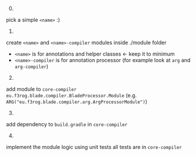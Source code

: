 0)
pick a simple `<name>` :)

1)
create `<name>` and `<name>-compiler` modules inside ./module folder
 - `<name>` is for annotations and helper classes <- keep it to minimum
 - `<name>-compiler` is for annotation processor
(for example look at `arg` and `arg-compiler`)

2)
add module to `core-compiler` `eu.f3rog.blade.compiler.BladeProcessor.Module`
(e.g. `ARG("eu.f3rog.blade.compiler.arg.ArgProcessorModule")`)

3)
add dependency to `build.gradle` in `core-compiler`

4)
implement the module logic using unit tests
all tests are in `core-compiler`